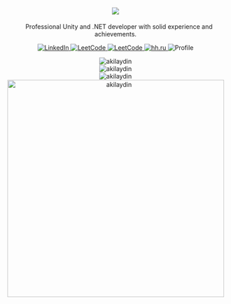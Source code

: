 <h1 align="center">
    <img src="https://readme-typing-svg.herokuapp.com?font=Verdana&weight=600&size=30&pause=1000&color=F7F7F7&center=true&vCenter=true&width=600&height=50&&repeat=false&lines=%F0%9F%91%8B+Hello!+I'm+Artem+Ovchinnikov;"/>
</h1>

<!-- Description -->
<p align="center">
   <img src="https://cdn-icons-png.flaticon.com/512/5969/5969294.png" width="12"/> Professional Unity and .NET developer with solid experience and achievements.
</p>

<!-- Badges -->
<p align="center">
   <a href="https://linkedin.com/in/artem-ovchinnikov-00b8331bb" target="_blank">
      <img alt="LinkedIn" src="https://img.shields.io/badge/-LinkedIn-0084b1?style=flat&logo=linkedin&logoColor=white" />
   </a>
   <a href="https://leetcode.com/Akilaydin/" target="_blank">
      <img alt="LeetCode" src="https://img.shields.io/badge/-LeetCode-ffa116?style=flat&logo=leetcode&logoColor=white" />
   </a>
    <a href="https://www.codewars.com/users/akilaydin" target="_blank">
      <img alt="LeetCode" src="https://www.codewars.com/users/akilaydin/badges/micro" />
   </a>
    <a href="https://klimovsk.hh.ru/resume/ebc7222dff0c3886420039ed1f4f7a6a4b6875" target="_blank">
      <img alt="hh.ru" src="https://img.shields.io/badge/Head_Hunter-FF0000" />
   </a>
   <img alt="Profile" src="https://komarev.com/ghpvc/?username=akilaydin&label=Profile%20views&color=178600&style=flat" />
</p>

<!-- GitHub stats -->
<p align="center">
   <img src="https://github-readme-stats-git-masterrstaa-rickstaa.vercel.app/api?username=akilaydin&locale=en&theme=nord&count_private=true&show_icons=true&hide=contribs,issues&card_width=495" alt="akilaydin" />
   <br><img src="https://github-readme-stats-git-masterrstaa-rickstaa.vercel.app/api/top-langs?username=akilaydin&locale=en&theme=nord&layout=compact&card_width=495" alt="akilaydin" />
   <br><img src="https://github-readme-streak-stats.herokuapp.com/?user=akilaydin&theme=nord&count_private=true&no-bg=true&no-frame=true" alt="akilaydin" />
   <br><img width="495pt" src="https://github-profile-trophy.vercel.app/?username=akilaydin&theme=nord&margin-w=7&title=Commits,Followers,Repositories,Stars,PullRequest&column=5" alt="akilaydin" />
</p>
